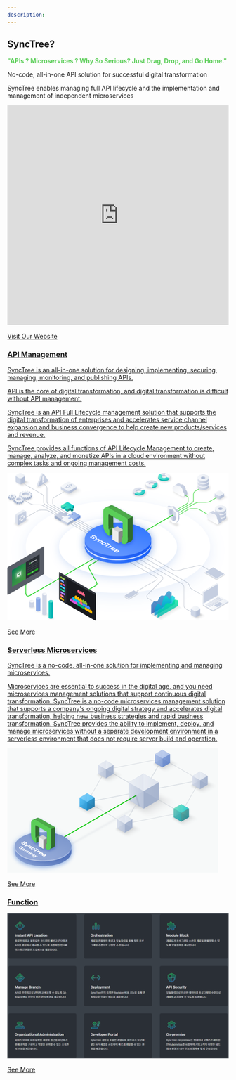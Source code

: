 ```yaml
---
description:
---
```


## SyncTree?

<span style="color:#5CCE59;font-weight:bold">"APIs ? Microservices ? Why So Serious? Just Drag, Drop, and Go Home."</span>

No-code, all-in-one API solution for successful digital transformation

SyncTree enables managing full API lifecycle and the implementation and management of independent microservices

<iframe
    src="https://synctree101.com/"
    name="synctree101"
    width="100%"
    height="500px"
    style="border:0 none"
    allow=""
    sandbox="allow-scripts allow-popups">
</iframe>
<p class='comment'><a href="https://synctree101.com" target="_blank">Visit Our Website</p>

### API Management

SyncTree is an all-in-one solution for designing, implementing, securing, managing, monitoring, and publishing APIs.

API is the core of digital transformation, and digital transformation is difficult without API management.

SyncTree is an API Full Lifecycle management solution that supports the digital transformation of enterprises and accelerates service channel expansion and business convergence to help create new products/services and revenue.

SyncTree provides all functions of API Lifecycle Management to create, manage, analyze, and monetize APIs in a cloud environment without complex tasks and ongoing management costs.

![](../assets/image%20%2837%29.png)

<p class='comment'><a href="https://synctree101.com/apiManagement.html" target="_blank">See More</p>

### Serverless Microservices

SyncTree is a no-code, all-in-one solution for implementing and managing microservices.

Microservices are essential to success in the digital age, and you need microservices management solutions that support continuous digital transformation. SyncTree is a no-code microservices management solution that supports a company's ongoing digital strategy and accelerates digital transformation, helping new business strategies and rapid business transformation. SyncTree provides the ability to implement, deploy, and manage microservices without a separate development environment in a serverless environment that does not require server build and operation.

![](../assets/image%20%2835%29.png)

<p class='comment'><a href="https://synctree101.com/microService.html" target="_blank">See More</p>

### Function

![](../assets/image%20%2833%29.png)

<p class='comment'><a href="https://synctree101.com/features.html" target="_blank">See More</p>
